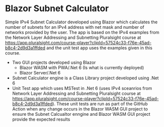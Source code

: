 # Blazor Subnet Calculator

Simple IPv4 Subnet Calculator developed using Blazor which calculates the number of subnets for an IPv4 address with net mask and number of networks provided by the user.  The app is based on the IPv4 examples from the Network Layer Addressing and Subnetting Pluralsight course at https://app.pluralsight.com/course-player?clipId=57524c33-f76e-45ad-b8c4-2d9d3a1ffded and the unit test app uses the examples given in this course.

* Two GUI projects developed using Blazor
  * Blazor WASM with PWA/.Net 6 (Is what is currently deployed)
  * Blazor Server/.Net 6
* Subnet Calculator engine is a Class Library project developed using .Net 6
* Unit Test app which uses MSTest in .Net 6 (uses IPv4 sceanrios from Network Layer Addressing and Subnetting Pluralsight course at https://app.pluralsight.com/course-player?clipId=57524c33-f76e-45ad-b8c4-2d9d3a1ffded).  These unit tests are run as part of the GitHub Action when any change occurs in the Blazor WASM GUI project to ensure the Subnet Calcualtor enngine and Blazor WASM GUI project provide the expected results
